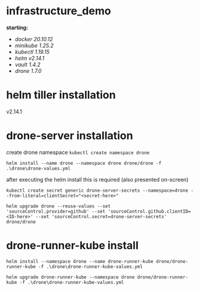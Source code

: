 # infrastructure_demo

**starting:**
- _docker 20.10.12_
- _minikube 1.25.2_
- _kubectl 1.19.15_
- _helm v2.14.1_
- _vault 1.4.2_
- _drone 1.7.0_


# helm tiller installation
v2.14.1

# drone-server installation

create drone namespace
`kubectl create namespace drone`

`helm install --name drone --namespace drone drone/drone -f .\drone\drone-values.yml`

after executing the helm install this is required (also presented on-screen)

`kubectl create secret generic drone-server-secrets --namespace=drone --from-literal=clientSecret="<secret-here>"`

`helm upgrade drone --reuse-values --set 'sourceControl.provider=github' --set 'sourceControl.github.clientID=<ID-here>' --set 'sourceControl.secret=drone-server-secrets' drone/drone`

# drone-runner-kube install

`helm install --namespace drone --name drone-runner-kube drone/drone-runner-kube -f .\drone\drone-runner-kube-values.yml`

`helm upgrade drone-runner-kube --namespace drone drone/drone-runner-kube -f .\drone\drone-runner-kube-values.yml`
